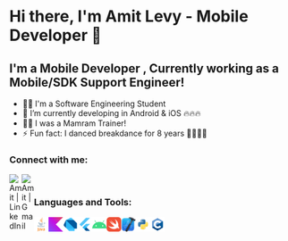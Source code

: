 # Hi there, I'm Amit Levy - Mobile Developer 👋 

## I'm a Mobile Developer , Currently working as a Mobile/SDK Support Engineer!
- 👨‍🎓 I'm a Software Engineering Student
- 🌱 I’m currently developing in Android & iOS 🔥🔥🔥
- 👨‍🏫 I was a Mamram Trainer!
- ⚡ Fun fact: I danced breakdance for 8 years 🕺🏽🕺🏽

### Connect with me:

[<img align="left" alt="Amit | LinkedIn" width="22px" src="https://cdn.jsdelivr.net/npm/simple-icons@v3/icons/linkedin.svg" />][linkedin]
[<img align="left" alt="Amit | Gmail" width="22px" src="https://cdn.jsdelivr.net/npm/simple-icons@v3/icons/gmail.svg" />][gmail]

<br />

### Languages and Tools:

[<img align="left" alt="Java" width="26px" src="https://raw.githubusercontent.com/github/explore/80688e429a7d4ef2fca1e82350fe8e3517d3494d/topics/java/java.png" />][github]
[<img align="left" alt="Kotlin" width="26px" src="https://raw.githubusercontent.com/github/explore/4479d2a2c854198cb00160f8593519c14dc3b905/topics/kotlin/kotlin.png" />][github]
[<img align="left" alt="Dart" width="26px" src="https://raw.githubusercontent.com/github/explore/80688e429a7d4ef2fca1e82350fe8e3517d3494d/topics/dart/dart.png" />][github]
[<img align="left" alt="Flutter" width="26px" src="https://raw.githubusercontent.com/github/explore/cebd63002168a05a6a642f309227eefeccd92950/topics/flutter/flutter.png" />][github]
[<img align="left" alt="Android Studio" width="26px" src="https://raw.githubusercontent.com/github/explore/80688e429a7d4ef2fca1e82350fe8e3517d3494d/topics/android/android.png" />][github]
[<img align="left" alt="Swift" width="26px" src="https://raw.githubusercontent.com/github/explore/f3e22f0dca2be955676bc70d6214b95b13354ee8/topics/swift/swift.png" />][github]
[<img align="left" alt="xCode" width="26px" src="https://raw.githubusercontent.com/github/explore/f3e22f0dca2be955676bc70d6214b95b13354ee8/topics/xcode/xcode.png" />][github]
[<img align="left" alt="Python" width="26px" src="https://raw.githubusercontent.com/github/explore/80688e429a7d4ef2fca1e82350fe8e3517d3494d/topics/python/python.png" />][github]
[<img align="left" alt="C" width="26px" src="https://raw.githubusercontent.com/github/explore/f3e22f0dca2be955676bc70d6214b95b13354ee8/topics/c/c.png" />][github]

<br />
<br />

[gmail]: https://mail.google.com/mail/?view=cm&source=mailto&to=[amitly18@gmail.com]
[github]: https://github.com/AmitLY21
[linkedin]: https://www.linkedin.com/in/amit-levy-a113511a4/
